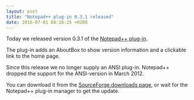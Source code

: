 ```yaml
---
layout: post
title: "Notepad++ plug-in 0.3.1 released"
date: 2016-07-01 08:10:25 +0200
---
```


Today we released version 0.3.1 of the [Notepad++ plug-in](https://github.com/editorconfig/editorconfig-notepad-plus-plus).

The plug-in adds an AboutBox to show version information and a clickable link to the home page.

Since this release we no longer supply an ANSI plug-in. Notepad++ dropped the support for the ANSI-version in March 2012.

You can download it from the [SourceForge downloads page](https://sourceforge.net/projects/editorconfig/files/EditorConfig-Notepad%2B%2B-Plugin/), or wait for the Notepad++ plug-in manager to get the update.
